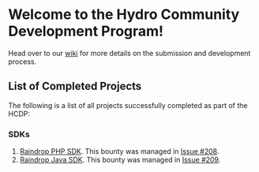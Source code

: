 # Welcome to the Hydro Community Development Program!

Head over to our [wiki](https://github.com/hydrogen-dev/hcdp/wiki) for more details on the submission and development process.

## List of Completed Projects

The following is a list of all projects successfully completed as part of the HCDP:

### SDKs

1. [Raindrop PHP SDK](https://github.com/adrenth/raindrop-sdk). This bounty was managed in [Issue #208](https://github.com/hydrogen-dev/hcdp/issues/208).
2. [Raindrop Java SDK](https://github.com/serkanalgl/hydro-raindrop-java). This bounty was managed in [Issue #209](https://github.com/hydrogen-dev/hcdp/issues/209).
